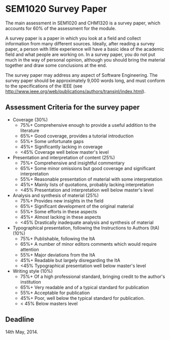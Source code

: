# SEM1020 Survey Paper

The main assessment in SEM1020 and CHM1320 is a survey paper, which accounts
for 60% of the assessment for the module.

A survey paper is a paper in which you look at a field and collect information
from many different sources. Ideally, after reading a survey paper, a person
with little experience will have a basic idea of the academic field and what
people are working on. In a survey paper, you do not put much in the way of
personal opinion, although you should bring the material together and draw some
conclusions at the end.

The survey paper may address any aspect of Software Engineering. The survey
paper should be approximately 9,000 words long, and must conform to the
specifications of the IEEE (see
http://www.ieee.org/web/publications/authors/transjnl/index.html).

## Assessment Criteria for the survey paper

* Coverage (30%)
  * 75%+ Comprehensive enough to provide a useful addition to the literature
  * 65%+ Good coverage, provides a tutorial introduction
  * 55%+ Some unfortunate gaps
  * 45%+ Significantly lacking in coverage
  * &lt;45% Coverage well below master's level
* Presentation and interpretation of content (25%)
  * 75%+ Comprehensive and insightful commentary
  * 65%+ Some minor omissions but good coverage and significant interpretation
  * 55%+ Reasonable presentation of material with some interpretation
  * 45%+ Mainly lists of quotations, probably lacking interpretation
  * &lt;45% Presentation and interpretation well below master's level
* Analysis and synthesis of material (25%)
  * 75%+ Provides new insights in the field
  * 65%+ Significant development of the original material
  * 55%+ Some efforts in these aspects
  * 45%+ Almost lacking in these aspects
  * &lt;45% Drastically inadequate analysis and synthesis of material
* Typographical presentation, following the Instructions to Authors (ItA) (10%)
  * 75%+ Publishable, following the ItA
  * 65%+ A number of minor editors comments which would require attention
  * 55%+ Major deviations from the ItA
  * 45%+ Readable but largely disregarding the ItA
  * &lt;45% Typographical presentation well below master's level
* Writing style (10%)
  * 75%+ Of a high professional standard, bringing credit to the author's institution
  * 65%+ Very readable and of a typical standard for publication
  * 55%+ Acceptable for publication
  * 45%+ Poor, well below the typical standard for publication.
  * &lt; 45% Below masters level

## Deadline

14th May, 2014.


